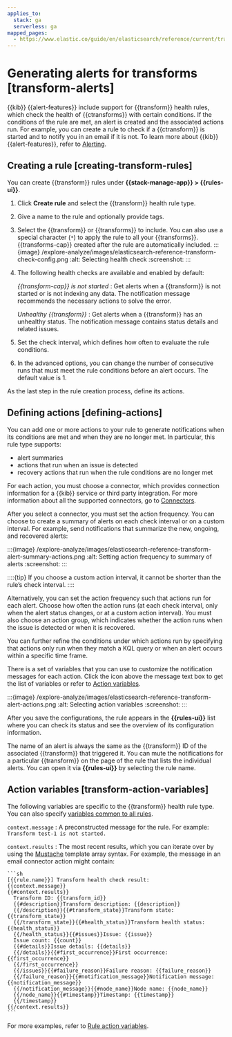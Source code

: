 ```yaml
---
applies_to:
  stack: ga
  serverless: ga
mapped_pages:
  - https://www.elastic.co/guide/en/elasticsearch/reference/current/transform-alerts.html
---
```


# Generating alerts for transforms [transform-alerts]

{{kib}} {{alert-features}} include support for {{transform}} health rules, which check the health of {{ctransforms}} with certain conditions. If the conditions of the rule are met, an alert is created and the associated actions run. For example, you can create a rule to check if a {{ctransform}} is started and to notify you in an email if it is not. To learn more about {{kib}} {{alert-features}}, refer to [Alerting](../alerts-cases/alerts/alerting-getting-started.md).

## Creating a rule [creating-transform-rules]

You can create {{transform}} rules under **{{stack-manage-app}} > {{rules-ui}}**.

1. Click **Create rule** and select the {{transform}} health rule type.
2. Give a name to the rule and optionally provide tags.
3. Select the {{transform}} or {{transforms}} to include. You can also use a special character (`*`) to apply the rule to all your {{transforms}}. {{transforms-cap}} created after the rule are automatically included.
   :::{image} /explore-analyze/images/elasticsearch-reference-transform-check-config.png
   :alt: Selecting health check
   :screenshot:
   :::

4. The following health checks are available and enabled by default:

    *{{transform-cap}} is not started*
    :   Get alerts when a {{transform}} is not started or is not indexing any data. The notification message recommends the necessary actions to solve the error.

    *Unhealthy {{transform}}*
    :   Get alerts when a {{transform}} has an unhealthy status. The notification message contains status details and related issues.

5. Set the check interval, which defines how often to evaluate the rule conditions.
6. In the advanced options, you can change the number of consecutive runs that must meet the rule conditions before an alert occurs. The default value is 1.

As the last step in the rule creation process, define its actions.

## Defining actions [defining-actions]

You can add one or more actions to your rule to generate notifications when its conditions are met and when they are no longer met. In particular, this rule type supports:

* alert summaries
* actions that run when an issue is detected
* recovery actions that run when the rule conditions are no longer met

For each action, you must choose a connector, which provides connection information for a {{kib}} service or third party integration. For more information about all the supported connectors, go to [Connectors](../../deploy-manage/manage-connectors.md).

After you select a connector, you must set the action frequency. You can choose to create a summary of alerts on each check interval or on a custom interval. For example, send notifications that summarize the new, ongoing, and recovered alerts:

:::{image} /explore-analyze/images/elasticsearch-reference-transform-alert-summary-actions.png
:alt: Setting action frequency to summary of alerts
:screenshot:
:::

::::{tip}
If you choose a custom action interval, it cannot be shorter than the rule’s check interval.
::::

Alternatively, you can set the action frequency such that actions run for each alert. Choose how often the action runs (at each check interval, only when the alert status changes, or at a custom action interval). You must also choose an action group, which indicates whether the action runs when the issue is detected or when it is recovered.

You can further refine the conditions under which actions run by specifying that actions only run when they match a KQL query or when an alert occurs within a specific time frame.

There is a set of variables that you can use to customize the notification messages for each action. Click the icon above the message text box to get the list of variables or refer to [Action variables](#transform-action-variables).

:::{image} /explore-analyze/images/elasticsearch-reference-transform-alert-actions.png
:alt: Selecting action variables
:screenshot:
:::

After you save the configurations, the rule appears in the **{{rules-ui}}** list where you can check its status and see the overview of its configuration information.

The name of an alert is always the same as the {{transform}} ID of the associated {{transform}} that triggered it. You can mute the notifications for a particular {{transform}} on the page of the rule that lists the individual alerts. You can open it via **{{rules-ui}}** by selecting the rule name.

## Action variables [transform-action-variables]

The following variables are specific to the {{transform}} health rule type. You can also specify [variables common to all rules](../alerts-cases/alerts/rule-action-variables.md).

`context.message`
:   A preconstructed message for the rule. For example: `Transform test-1 is not started.`

`context.results`
:   The most recent results, which you can iterate over by using the [Mustache](https://mustache.github.io/) template array syntax. For example, the message in an email connector action might contain:

    ```sh
    [{{rule.name}}] Transform health check result:
    {{context.message}}
    {{#context.results}}
      Transform ID: {{transform_id}}
      {{#description}}Transform description: {{description}}
      {{/description}}{{#transform_state}}Transform state: {{transform_state}}
      {{/transform_state}}{{#health_status}}Transform health status: {{health_status}}
      {{/health_status}}{{#issues}}Issue: {{issue}}
      Issue count: {{count}}
      {{#details}}Issue details: {{details}}
      {{/details}}{{#first_occurrence}}First occurrence: {{first_occurrence}}
      {{/first_occurrence}}
      {{/issues}}{{#failure_reason}}Failure reason: {{failure_reason}}
      {{/failure_reason}}{{#notification_message}}Notification message: {{notification_message}}
      {{/notification_message}}{{#node_name}}Node name: {{node_name}}
      {{/node_name}}{{#timestamp}}Timestamp: {{timestamp}}
      {{/timestamp}}
    {{/context.results}}
    ```

For more examples, refer to [Rule action variables](../alerts-cases/alerts/rule-action-variables.md).
